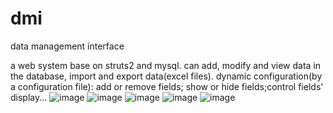 # dmi
data management interface

a web system base on struts2 and mysql.
can add, modify and view data in the database, import and export data(excel files).
dynamic configuration(by a configuration file): add or remove fields; show or hide fields;control fields' display...
![image](https://github.com/peterchenhdu/dmi/blob/master/DMI/data/doc/config.PNG?raw=true)
![image](https://github.com/peterchenhdu/dmi/blob/master/DMI/data/doc/delete.PNG?raw=true)
![image](https://github.com/peterchenhdu/dmi/blob/master/DMI/data/doc/import.PNG?raw=true)
![image](https://github.com/peterchenhdu/dmi/blob/master/DMI/data/doc/modify.PNG?raw=true)
![image](https://github.com/peterchenhdu/dmi/blob/master/DMI/data/doc/query.PNG?raw=true)
